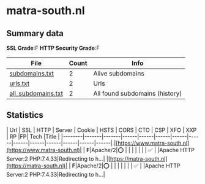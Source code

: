 

# matra-south.nl
## Summary data


**SSL Grade**:F
**HTTP Security Grade**:F


| File       | Count | Info |
|------------|-------|------|
|[subdomains.txt](/data/matra-south.nl/subdomains.txt)|2|Alive subdomains|
|[urls.txt](/data/matra-south.nl/urls.txt)|2|Urls|
|[all_subdomains.txt](/data/matra-south.nl/all_subdomains.txt)|2|All found subdomains (history)|


## Statistics


| Url | SSL | HTTP | Server | Cookie | HSTS | CORS | CTO | CSP | XFO | XXP | RP |FP| Tech |Title |
|--------|-------|-------|------|------|------|------|------|------|------|------|------|------|------|
|[https://www.matra-south.nl](https://www.matra-south.nl)| | **F**|Apache/2|:o: | | | | | | | :white_check_mark: | |Apache HTTP Server:2 PHP:7.4.33|Redirecting to h...|
|[https://matra-south.nl](https://matra-south.nl)| | **F**|Apache/2|:o: | | | | | | | :white_check_mark: | |Apache HTTP Server:2 PHP:7.4.33|Redirecting to h...|